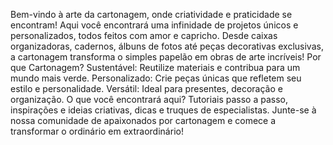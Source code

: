 Bem-vindo à arte da cartonagem, onde criatividade e praticidade se encontram! Aqui você encontrará uma infinidade de projetos únicos e personalizados, todos feitos com amor e capricho. Desde caixas organizadoras, cadernos, álbuns de fotos até peças decorativas exclusivas, a cartonagem transforma o simples papelão em obras de arte incríveis! Por que Cartonagem? Sustentável: Reutilize materiais e contribua para um mundo mais verde. Personalizado: Crie peças únicas que refletem seu estilo e personalidade. Versátil: Ideal para presentes, decoração e organização. O que você encontrará aqui? Tutoriais passo a passo, inspirações e ideias criativas, dicas e truques de especialistas. Junte-se à nossa comunidade de apaixonados por cartonagem e comece a transformar o ordinário em extraordinário!


